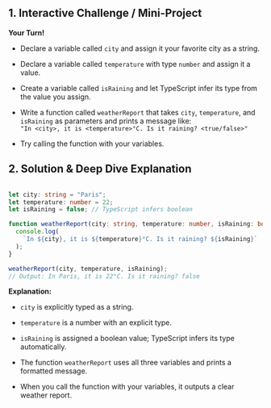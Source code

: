 ﻿## 1. Interactive Challenge / Mini-Project

**Your Turn!**

-   Declare a variable called  `city`  and assign it your favorite city as a string.
    
-   Declare a variable called  `temperature`  with type  `number`  and assign it a value.
    
-   Create a variable called  `isRaining`  and let TypeScript infer its type from the value you assign.
    
-   Write a function called  `weatherReport`  that takes  `city`,  `temperature`, and  `isRaining`  as parameters and prints a message like:  
    `"In <city>, it is <temperature>°C. Is it raining? <true/false>"`
    
-   Try calling the function with your variables.
    

## 2. Solution & Deep Dive Explanation

```typescript

let city: string = "Paris";
let temperature: number = 22;
let isRaining = false; // TypeScript infers boolean

function weatherReport(city: string, temperature: number, isRaining: boolean): void {
  console.log(
    `In ${city}, it is ${temperature}°C. Is it raining? ${isRaining}`
  );
}

weatherReport(city, temperature, isRaining);
// Output: In Paris, it is 22°C. Is it raining? false
```

**Explanation:**

-   `city`  is explicitly typed as a string.
    
-   `temperature`  is a number with an explicit type.
    
-   `isRaining`  is assigned a boolean value; TypeScript infers its type automatically.
    
-   The function  `weatherReport`  uses all three variables and prints a formatted message.
    
-   When you call the function with your variables, it outputs a clear weather report.
